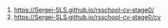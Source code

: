 1. https://Sergei-SLS.github.io/rsschool-cv-stage0/
2. https://Sergei-SLS.github.io/rsschool-cv-stage0/cv
